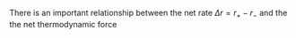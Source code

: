 There is an important relationship between the net rate $\Delta r=r_+ - r_-$ and the the net thermodynamic force